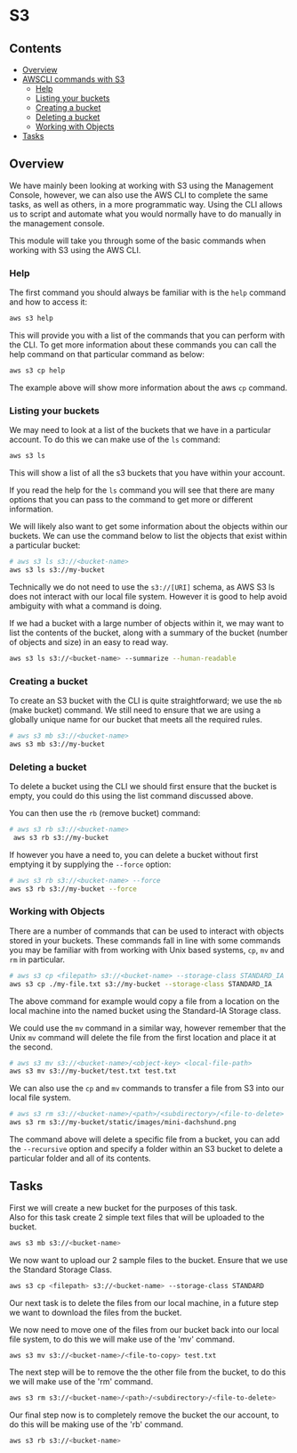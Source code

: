 # S3

<!--TOC_START-->
## Contents
- [Overview](#overview)
- [AWSCLI commands with S3](#awscli-commands-with-s3)
	- [Help](#help)
	- [Listing your buckets](#listing-your-buckets)
	- [Creating a bucket](#creating-a-bucket)
	- [Deleting a bucket](#deleting-a-bucket)
	- [Working with Objects](#working-with-objects)
- [Tasks](#tasks)

<!--TOC_END-->


## Overview

We have mainly been looking at working with S3 using the Management Console, however, we can also use the AWS CLI to complete the same tasks, as well as others, in a more programmatic way.
Using the CLI allows us to script and automate what you would normally have to do manually in the management console.

This module will take you through some of the basic commands when working with S3 using the AWS CLI.

### Help
The first command you should always be familiar with is the `help` command and how to access it:


```bash
aws s3 help
```
This will provide you with a list of the commands that you can perform with the CLI.  To get more information about these commands you can call the help command on that particular command as below:
```bash
aws s3 cp help
```
The example above will show more information about the aws `cp` command.

### Listing your buckets
We may need to look at a list of the buckets that we have in a particular account.
To do this we can make use of the `ls` command:

```bash
aws s3 ls
```
This will show a list of all the s3 buckets that you have within your account.

If you read the help for the `ls` command you will see that there are many options that you can pass to the command to get more or different information.

We will likely also want to get some information about the objects within our buckets.
We can use the command below to list the objects that exist within a particular bucket:
```bash
# aws s3 ls s3://<bucket-name>
aws s3 ls s3://my-bucket
```
Technically we do not need to use the `s3://[URI]` schema, as AWS S3 ls does not interact with our local file system.  However it is good to help avoid ambiguity with what a command is doing.

If we had a bucket with a large number of objects within it, we may want to list the contents of the bucket, along with a summary of the bucket (number of objects and size) in an easy to read way.

```bash
aws s3 ls s3://<bucket-name> --summarize --human-readable
```

### Creating a bucket

To create an S3 bucket with the CLI is quite straightforward; we use the `mb` (make bucket) command.
We still need to ensure that we are using a globally unique name for our bucket that meets all the required rules.

```bash
# aws s3 mb s3://<bucket-name>
aws s3 mb s3://my-bucket
```

### Deleting a bucket

To delete a bucket using the CLI we should first ensure that the bucket is empty, you could do this using the list command discussed above.

You can then use the `rb` (remove bucket) command:

```bash
# aws s3 rb s3://<bucket-name>
 aws s3 rb s3://my-bucket
```
If however you have a need to, you can delete a bucket without first emptying it by supplying the `--force` option:

```bash
# aws s3 rb s3://<bucket-name> --force
aws s3 rb s3://my-bucket --force
```

### Working with Objects

There are a number of commands that can be used to interact with objects stored in your buckets.
These commands fall in line with some commands you may be familiar with from working with Unix based systems, `cp`, `mv` and `rm` in particular.

```bash
# aws s3 cp <filepath> s3://<bucket-name> --storage-class STANDARD_IA
aws s3 cp ./my-file.txt s3://my-bucket --storage-class STANDARD_IA
```

The above command for example would copy a file from a location on the local machine into the named bucket using the Standard-IA Storage class.

We could use the `mv` command in a similar way, however remember that the Unix `mv` command will delete the file from the first location and place it at the second.

```bash
# aws s3 mv s3://<bucket-name>/<object-key> <local-file-path>
aws s3 mv s3://my-bucket/test.txt test.txt
```
We can also use the `cp` and `mv` commands to transfer a file from S3 into our local file system.

```bash
# aws s3 rm s3://<bucket-name>/<path>/<subdirectory>/<file-to-delete>
aws s3 rm s3://my-bucket/static/images/mini-dachshund.png
```

The command above will delete a specific file from a bucket, you can add the `--recursive` option and specify a folder within an S3 bucket to delete a particular folder and all of its contents.

## Tasks

First we will create a new bucket for the purposes of this task.  
Also for this task create 2 simple text files that will be uploaded to the bucket.

```bash
aws s3 mb s3://<bucket-name>
```
We now want to upload our 2 sample files to the bucket.  Ensure that we use the Standard Storage Class.

```bash
aws s3 cp <filepath> s3://<bucket-name> --storage-class STANDARD
```
Our next task is to delete the files from our local machine, in a future step we want to download the files from the bucket.

We now need to move one of the files from our bucket back into our local file system, to do this we will make use of the 'mv' command.

```bash
aws s3 mv s3://<bucket-name>/<file-to-copy> test.txt
```
The next step will be to remove the the other file from the bucket, to do this we will make use of the 'rm' command.

```bash
aws s3 rm s3://<bucket-name>/<path>/<subdirectory>/<file-to-delete>
```

Our final step now is to completely remove the bucket the our account, to do this will be making use of the 'rb' command.

```bash
aws s3 rb s3://<bucket-name>
```
